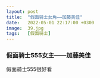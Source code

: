 ```yaml
---
layout: post
title:  "假面骑士女角——加藤美佳"
date:   2022-05-01 22:17:00 +0300
image:  39.jpg
tags:   [假面骑士]
---
```



### 假面骑士555女主——加藤美佳
假面骑士555很好看
